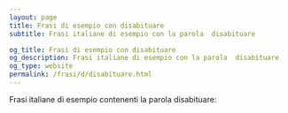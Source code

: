 ```yaml
---
layout: page
title: Frasi di esempio con disabituare 
subtitle: Frasi italiane di esempio con la parola  disabituare

og_title: Frasi di esempio con disabituare 
og_description: Frasi italiane di esempio con la parola  disabituare
og_type: website
permalink: /frasi/d/disabituare.html
---
```


Frasi italiane di esempio contenenti la parola disabituare:


